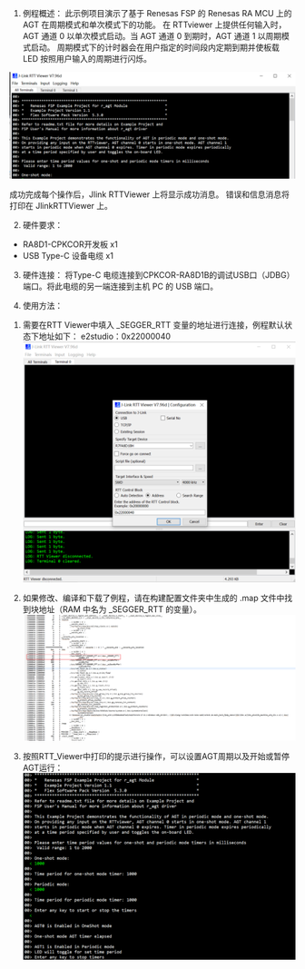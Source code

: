 1. 例程概述：
此示例项目演示了基于 Renesas FSP 的 Renesas RA MCU 上的 AGT 在周期模式和单次模式下的功能。
在 RTTviewer 上提供任何输入时，AGT 通道 0 以单次模式启动。当 AGT 通道 0 到期时，AGT 通道 1 以周期模式启动。
周期模式下的计时器会在用户指定的时间段内定期到期并使板载 LED 按照用户输入的周期进行闪烁。

![main_menu](images/main_menu.png)

成功完成每个操作后，Jlink RTTViewer 上将显示成功消息。
错误和信息消息将打印在 JlinkRTTViewer 上。

2. 硬件要求：
- RA8D1-CPKCOR开发板 x1
- USB Type-C 设备电缆 x1

3. 硬件连接：
将Type-C 电缆连接到CPKCOR-RA8D1B的调试USB口（JDBG）端口。将此电缆的另一端连接到主机 PC 的 USB 端口。

4. 使用方法：
1) 需要在RTT Viewer中填入 _SEGGER_RTT 变量的地址进行连接，例程默认状态下地址如下：
e2studio：0x22000040
![alt text](images/RTT_Viewer_setting.png)


2) 如果修改、编译和下载了例程，请在构建配置文件夹中生成的 .map 文件中找到块地址（RAM 中名为 _SEGGER_RTT 的变量）。
![alt text](images/RTT_adreess.png)

3) 按照RTT_Viewer中打印的提示进行操作，可以设置AGT周期以及开始或暂停AGT运行：
![alt text](images/running.png)
